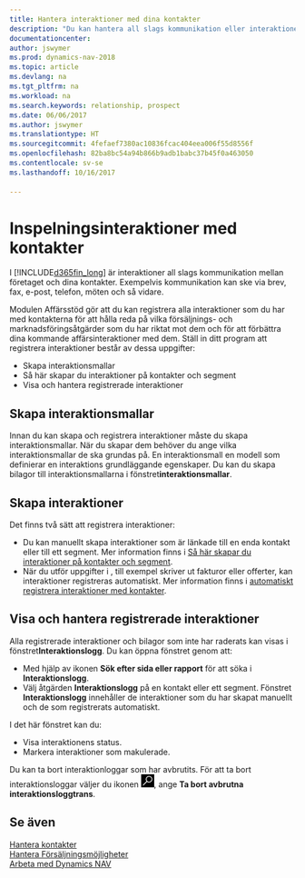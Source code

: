 ```yaml
---
title: Hantera interaktioner med dina kontakter
description: "Du kan hantera all slags kommunikation eller interaktioner mellan ditt företag och kontakterna, till exempel för brev, telefonsamtal, sammanträden och så vidare."
documentationcenter: 
author: jswymer
ms.prod: dynamics-nav-2018
ms.topic: article
ms.devlang: na
ms.tgt_pltfrm: na
ms.workload: na
ms.search.keywords: relationship, prospect
ms.date: 06/06/2017
ms.author: jswymer
ms.translationtype: HT
ms.sourcegitcommit: 4fefaef7380ac10836fcac404eea006f55d8556f
ms.openlocfilehash: 82ba8bc54a94b866b9adb1babc37b45f0a463050
ms.contentlocale: sv-se
ms.lasthandoff: 10/16/2017

---
```

# <a name="managing-interactions-with-contacts"></a>Inspelningsinteraktioner med kontakter
I [!INCLUDE[d365fin_long](includes/d365fin_long_md.md)] är interaktioner all slags kommunikation mellan företaget och dina kontakter. Exempelvis kommunikation kan ske via brev, fax, e-post, telefon, möten och så vidare.

Modulen Affärsstöd gör att du kan registrera alla interaktioner som du har med kontakterna för att hålla reda på vilka försäljnings- och marknadsföringsåtgärder som du har riktat mot dem och för att förbättra dina kommande affärsinteraktioner med dem. Ställ in ditt program att registrera interaktioner består av dessa uppgifter:

* Skapa interaktionsmallar  
* Så här skapar du interaktioner på kontakter och segment  
* Visa och hantera registrerade interaktioner  

##  <a name="setting-up-interaction-templates"></a>Skapa interaktionsmallar
Innan du kan skapa och registrera interaktioner måste du skapa interaktionsmallar. När du skapar dem behöver du ange vilka interaktionsmallar de ska grundas på. En interaktionsmall en modell som definierar en interaktions grundläggande egenskaper.
Du kan du skapa bilagor till interaktionsmallarna i fönstret**interaktionsmallar**.  

## <a name="creating-interactions"></a>Skapa interaktioner
Det finns två sätt att registrera interaktioner:

* Du kan manuellt skapa interaktioner som är länkade till en enda kontakt eller till ett segment. Mer information finns i [Så här skapar du interaktioner på kontakter och segment](marketing-how-create-interactions.md).  
* När du utför uppgifter i , till exempel skriver ut fakturor eller offerter, kan interaktioner registreras automatiskt. Mer information finns i [automatiskt registrera interaktioner med kontakter](marketing-auto-record-interactions.md).

## <a name="viewing-and-managing-recorded-interactions"></a>Visa och hantera registrerade interaktioner
Alla registrerade interaktioner och bilagor som inte har raderats kan visas i fönstret**Interaktionslogg**. Du kan öppna fönstret genom att:

* Med hjälp av ikonen **Sök efter sida eller rapport** för att söka i **Interaktionslogg**.
* Välj åtgärden **Interaktionslogg** på en kontakt eller ett segment.
  Fönstret **Interaktionslogg** innehåller de interaktioner som du har skapat manuellt och de som registrerats automatiskt.

I det här fönstret kan du:

* Visa interaktionens status.
* Markera interaktioner som makulerade.

Du kan ta bort interaktionloggar som har avbrutits. För att ta bort interaktionsloggar väljer du ikonen ![Sök efter sida eller rapport](media/ui-search/search_small.png "ikonen Sök efter sida eller rapport"), ange **Ta bort avbrutna interaktionsloggtrans**.

## <a name="see-also"></a>Se även
[Hantera kontakter](marketing-contacts.md)  
[Hantera Försäljningsmöjligheter](marketing-manage-sales-opportunities.md)  
[Arbeta med Dynamics NAV](ui-work-product.md)  

